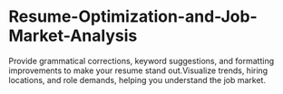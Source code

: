 # Resume-Optimization-and-Job-Market-Analysis
Provide grammatical corrections, keyword suggestions, and formatting improvements to make your resume stand out.Visualize trends, hiring locations, and role demands, helping you understand the job market.
